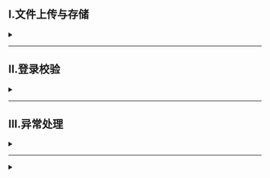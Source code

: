 ## I.文件上传与存储
<details>
<summary></summary>

### 上传文件大小设置
配置springboot文件

### 本地储存
- 使用springboot中的MultipartFile接受请求
- 使用MultipartFile方法getOriginalFilename获取原始文件名和transferTo储存到本地磁盘方法
- 避免文件重名:截取原始文件后缀配合UUID合成新文件名
```java
 @PostMapping("/upload")
    public Result upload(String username, Integer age, MultipartFile image) throws IOException {
        //获取文件名
        String originalFilename=image.getOriginalFilename();
        //构建新文件名
        String newFileName= UUID.randomUUID().toString()+originalFilename.substring(originalFilename.lastIndexOf("."));
        //保存文件
        image.transferTo(new File("C:\\Users\\fairy\\Desktop\\头像\\"+newFileName));
        return Result.success();
    }
}
```

### 云储存-对象存储服务OSS

#### 阿里云OSS
- [简单文件上传](https://help.aliyun.com/zh/oss/developer-reference/simple-upload-11?spm=a2c4g.11186623.0.0.40a57a035F0Tpi)
用前注意配置相关[依赖](https://help.aliyun.com/zh/oss/developer-reference/java-installation?spm=a2c4g.11186623.0.0.5dd64297ZvXi3n)以及[阿里云访问凭证](https://help.aliyun.com/zh/oss/developer-reference/oss-java-configure-access-credentials?spm=a2c4g.11186623.0.0.67204297m1MPUF#e0f7fac0fdcna)
- 集成到案例中使用阿里云提供的工具类

</details>

---

## II.登录校验

<details>
<summary> </summary>

### 会话
#### 1.cookie
将登录信息自动保存在本地，自动发送给服务器验证
- HTTP协议支持的技术
- 不安全，用户可以禁用
- 不能跨域
- 移动端无法使用

#### 2.session
基于cookie技术，将登录信息保存在服务器，生成cookie记录信息对象传回给客户端
- 存储在服务端，安全
- cookie缺点
- 服务器集群环境无法直接使用

#### 3.令牌
登录成功在服务端生成令牌，响应时将令牌发送给客户端保存，之后客户端请求都会携带令牌给服务端进行验证，会话共享数据可以存储在令牌中
- 支持PC、移动端
- 解决集群环境下的认证问题
- 减轻服务器端存储压力
- 需自己实现

##### JWT-JSON Web Token
一种简洁的、自包含的格式，用于在通信双方以json数据格式安全的传输信息。由于数字签名的存在，这些信息是可靠的

**依赖**
```
<dependency>
    <groupId>io.jsonwebtoken</groupId>
    <artifactId>jjwt</artifactId>
    <version>0.9.1</version>
</dependency>
```

**组成**
1. Header：记录令牌类型、签名算法等
2. Payload：携带自定义信息、默认信息等
3. Signature：防止Token被篡改、确保安全性。将header、payload，并加入指定密钥，通过指定签名算法计算而来

**实现**<br/>
调用Jwts工具类
```java
public void jwtB() {
    Map<String,Object> claims=new HashMap<>();
    claims.put("id",1);
    claims.put("name","tome");
    String jwt=Jwts.builder()
            .signWith(SignatureAlgorithm.HS256,"pptp") //签名算法
            .setClaims(claims) //自定义内容
            .setExpiration(new Date(System.currentTimeMillis()+3600*1000)) //设置有效期为1h
            .compact();
    System.out.println(jwt);
}

//解析
@Test
public void ParseJwt(){
    String key="eyJhbGciOiJIUzI1NiJ9.eyJuYW1lIjoidG9tZSIsImlkIjoxLCJleHAiOjE2OTE2Nzc0MTF9.cHM_vB8Vm_akc7Pg4R93qpLURax32rx7SJ_WqewHINo";
    Claims claims=Jwts.parser()
            .setSigningKey("pptp") //设置签名
            .parseClaimsJws(key)//设置密钥
            .getBody();//获取自定义内容
    System.out.println(claims);
}
```


#### 4.Filter
- 过滤器可以把对资源的请求拦截
- 过滤器一般完成一些通用操作如登录校验、统一编码处理、敏感字符处理
    

**实现**
1. 实现Filter接口,重写拦截方法doFilter
2. 配置Filter,在类上加@WebFilter注解配置拦截资源的路径
3. 引导类上加@ServletComponentScan开启Servlet组件支持
```java
@WebFilter(urlPatterns = "/*") //配置拦截资源路径
public class DemoFilter implements Filter {
    //init方法、销毁方法不需要重写
    @Override
    public void doFilter(ServletRequest servletRequest, ServletResponse servletResponse, FilterChain filterChain) throws IOException, ServletException {
        System.out.println("拦截方法执行");
        //放行
        filterChain.doFilter(servletRequest,servletResponse);
    }
}
```
- 放行后访问对应资源完会回到Filter中，并重新执行放行后逻辑

[👉过滤器与拦截器的区别及关系👈](https://blog.csdn.net/qq_34871626/article/details/79185829)
#### 5.Interceptor
- 概念：是一种动态拦截方法调用的机制，类似于过滤器。Spring框架中提供的，用来动态拦截控制器方法的执行。
- 作用：拦截请求，在指定的方法调用前后，根据业务需要执行预先设定的代码。

**实现**
1. 定义拦截器，实现HandlerInterceptor接口，并且重写所有方法
2. 注册拦截器
```java
@Configuration//配置类
public class WebConfig implements WebMvcConfigurer {
    @Autowired
    private LoginCheckInterceptor loginCheckInterceptor;//实现HandlerInterceptor接口的类
    @Override//注册拦截器
    public void addInterceptors(InterceptorRegistry registry){
        registry.addInterceptor(loginCheckInterceptor)
        .addPathPatterns("/**")//拦截资源
        .excludePathPatterns("/login");//不需要拦截的资源
    }
}
```
**请求路径**
| 拦截路径 | 含义       | 举例                             |
| -------- | ---------- | -------------------------------- |
| /*       | 一级路径   | 能匹配/depts，但不能匹配/depts/1 |
| /**      | 任意级路径 | 能匹配/depts，能匹配/depts/1...  |

**执行流程**
![](/img/JavaWeb-realproblem/Filter_and_Interceptor.png)

</details>


---

## III.异常处理
<details>
<summary> </summary>

#### 全局异常处理器
捕获所有异常

**实现**
```java
@RestControllerAdvice//包含了ResponseBody 能将方法返回值转化为json
public class GlobalExceptionHandler {
    @ExceptionHandler(Exception.class)//设定捕获异常类型
    public Result ex(Exception ex){
        ex.printStackTrace();
        return Result.error("操作失败");
    }
}
```


</details>

---


<details>
<summary> </summary>

</details>
